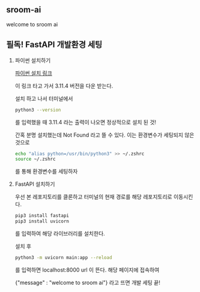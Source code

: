 ## sroom-ai

welcome to sroom ai


## 필독! FastAPI 개발환경 세팅

1. 파이썬 설치하기
   
   [파이썬 설치 링크](https://www.python.org/downloads/)

   이 링크 타고 가서 3.11.4 버전을 다운 받는다.

   설치 하고 나서 터미널에서
   ```bash
   python3 --version
   ```
   를 입력했을 때 3.11.4 라는 출력이 나오면 정상적으로 설치 된 것!

   간혹 분명 설치했는데 Not Found 라고 뜰 수 있다.
   이는 환경변수가 세팅되지 않은 것으로

   ```bash
   echo "alias python=/usr/bin/python3" >> ~/.zshrc
   source ~/.zshrc
   ```
   를 통해 환경변수를 세팅하자

3. FastAPI 설치하기
   
   우선 본 레포지토리를 클론하고 터미널의 현재 경로를 해당 레포지토리로 이동시킨다.

   ```bash
   pip3 install fastapi
   pip3 install uvicorn
   ```
   를 입력하여 해당 라이브러리를 설치한다.

   설치 후

   ```bash
   python3 -m uvicorn main:app --reload
   ```
   를 입력하면 localhost:8000 url 이 뜬다. 해당 페이지에 접속하여

   {"message" : "welcome to sroom ai"} 라고 뜨면 개발 세팅 끝!
   
